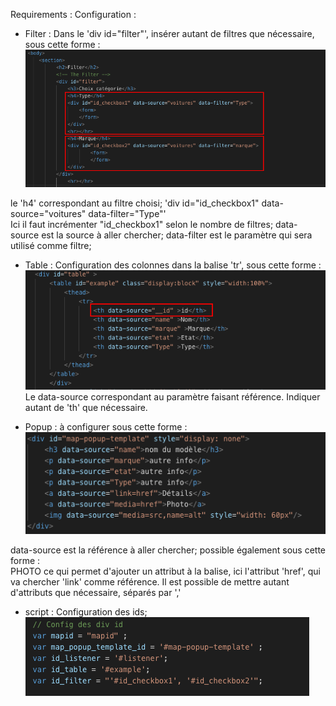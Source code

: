 Requirements :
Configuration :

- Filter :
Dans le 'div id="filter"', insérer autant de filtres que nécessaire, sous cette forme :
![img1](img/img1.png)

le 'h4' correspondant au filtre choisi;
'div id="id_checkbox1" data-source="voitures" data-filter="Type"'  
Ici il faut incrémenter "id_checkbox1" selon le nombre de filtres;
data-source est la source à aller chercher;
data-filter est le paramètre qui sera utilisé comme filtre;
    
- Table :
Configuration des colonnes dans la balise 'tr', sous cette forme : 
![img2](img/img2.png)
Le data-source correspondant au paramètre faisant référence.
Indiquer autant de 'th' que nécessaire.

- Popup : 
à configurer sous cette forme : 
![img3](img/img3.png)

data-source est la référence à aller chercher;
possible également sous cette forme :  
PHOTO
ce qui permet d'ajouter un attribut à la balise, ici l'attribut 'href', qui va chercher 'link' comme référence.
Il est possible de mettre autant d'attributs que nécessaire, séparés par ','

- script :
Configuration des ids;
![img4](img/img4.png)


